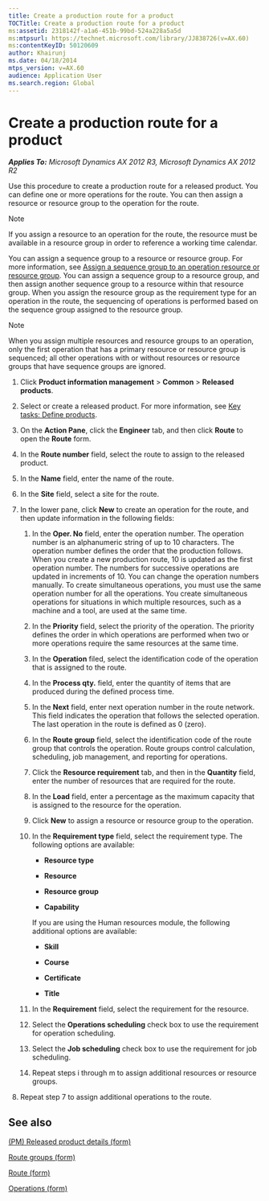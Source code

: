 ```yaml
---
title: Create a production route for a product
TOCTitle: Create a production route for a product
ms:assetid: 2318142f-a1a6-451b-99bd-524a228a5a5d
ms:mtpsurl: https://technet.microsoft.com/library/JJ838726(v=AX.60)
ms:contentKeyID: 50120609
author: Khairunj
ms.date: 04/18/2014
mtps_version: v=AX.60
audience: Application User
ms.search.region: Global
---
```


# Create a production route for a product 


_**Applies To:** Microsoft Dynamics AX 2012 R3, Microsoft Dynamics AX 2012 R2_

Use this procedure to create a production route for a released product. You can define one or more operations for the route. You can then assign a resource or resource group to the operation for the route.


> [!NOTE]
> <P>If you assign a resource to an operation for the route, the resource must be available in a resource group in order to reference a working time calendar.</P>



You can assign a sequence group to a resource or resource group. For more information, see [Assign a sequence group to an operation resource or resource group](assign-a-sequence-group-to-an-operation-resource-or-resource-group.md). You can assign a sequence group to a resource group, and then assign another sequence group to a resource within that resource group. When you assign the resource group as the requirement type for an operation in the route, the sequencing of operations is performed based on the sequence group assigned to the resource group.


> [!NOTE]
> <P>When you assign multiple resources and resource groups to an operation, only the first operation that has a primary resource or resource group is sequenced; all other operations with or without resources or resource groups that have sequence groups are ignored.</P>



1.  Click **Product information management** \> **Common** \> **Released products**.

2.  Select or create a released product. For more information, see [Key tasks: Define products](key-tasks-define-products.md).

3.  On the **Action Pane**, click the **Engineer** tab, and then click **Route** to open the **Route** form.

4.  In the **Route number** field, select the route to assign to the released product.

5.  In the **Name** field, enter the name of the route.

6.  In the **Site** field, select a site for the route.

7.  In the lower pane, click **New** to create an operation for the route, and then update information in the following fields:
    
    1.  In the **Oper. No** field, enter the operation number. The operation number is an alphanumeric string of up to 10 characters. The operation number defines the order that the production follows. When you create a new production route, 10 is updated as the first operation number. The numbers for successive operations are updated in increments of 10. You can change the operation numbers manually. To create simultaneous operations, you must use the same operation number for all the operations. You create simultaneous operations for situations in which multiple resources, such as a machine and a tool, are used at the same time.
    
    2.  In the **Priority** field, select the priority of the operation. The priority defines the order in which operations are performed when two or more operations require the same resources at the same time.
    
    3.  In the **Operation** filed, select the identification code of the operation that is assigned to the route.
    
    4.  In the **Process qty.** field, enter the quantity of items that are produced during the defined process time.
    
    5.  In the **Next** field, enter next operation number in the route network. This field indicates the operation that follows the selected operation. The last operation in the route is defined as 0 (zero).
    
    6.  In the **Route group** field, select the identification code of the route group that controls the operation. Route groups control calculation, scheduling, job management, and reporting for operations.
    
    7.  Click the **Resource requirement** tab, and then in the **Quantity** field, enter the number of resources that are required for the route.
    
    8.  In the **Load** field, enter a percentage as the maximum capacity that is assigned to the resource for the operation.
    
    9.  Click **New** to assign a resource or resource group to the operation.
    
    10. In the **Requirement type** field, select the requirement type. The following options are available:
        
          - **Resource type**
        
          - **Resource**
        
          - **Resource group**
        
          - **Capability**
        
        If you are using the Human resources module, the following additional options are available:
        
          - **Skill**
        
          - **Course**
        
          - **Certificate**
        
          - **Title**
    
    11. In the **Requirement** field, select the requirement for the resource.
    
    12. Select the **Operations scheduling** check box to use the requirement for operation scheduling.
    
    13. Select the **Job scheduling** check box to use the requirement for job scheduling.
    
    14. Repeat steps i through m to assign additional resources or resource groups.

8.  Repeat step 7 to assign additional operations to the route.

## See also

[(PM) Released product details (form)](https://technet.microsoft.com/library/hh352306\(v=ax.60\))

[Route groups (form)](https://technet.microsoft.com/library/aa596433\(v=ax.60\))

[Route (form)](https://technet.microsoft.com/library/aa550121\(v=ax.60\))

[Operations (form)](https://technet.microsoft.com/library/aa548958\(v=ax.60\))

  



